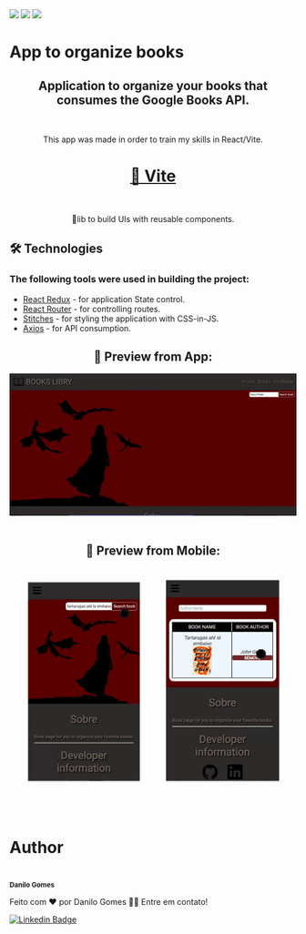 <div>
    <img src='https://img.shields.io/github/issues/Danilogomes76/books_app'/>
    <img src='https://img.shields.io/github/forks/Danilogomes76/books_app'/>
    <img src='https://img.shields.io/github/stars/Danilogomes76/books_app'/>
  
</div>

<h1>App to organize books</h1>

<h2 align='center'>Application to organize your books that consumes the Google Books API.</h2>
<br>
<p align='center'>This app was made in order to train my skills in React/Vite.</p>


<h1 align="center">
    <a href="https://vitejs.dev/">🔗 Vite</a>
</h1>
<br>
<p align="center">🚀lib to build UIs with reusable components.</p>

<h2>🛠 Technologies</h2>

<h3>The following tools were used in building the project:</h3>

<ul>
    <li><a href="https://react-redux.js.org/">React Redux</a> - for application State control.</li>
    <li><a href="https://reactrouter.com/en/main">React Router</a> - for controlling routes.</li>
    <li><a href="https://stitches.dev/">Stitches</a> - for styling the application with CSS-in-JS.</li>
    <li><a href="https://axios-http.com/ptbr/docs/intro">Axios</a> - for API consumption.</li>
</ul>

<div align="center">
    <h2 align="center">🎨 Preview from App:</h2>
    <img alt="DesktopPreview" title="DesktopPreview" src="./src/assets/github/previewGif.gif" />
</div>
<br>
<div align="center">
    <h2 align="center">🎨 Preview from Mobile:</h2>
    <img style="width: 200px; padding: 20px" alt="MobilePreview_1" title="MobilePreview_1" src="./src/assets/github/mobile_gif_1.gif" />
    <img style="width: 200px; padding: 20px" alt="MobilePreview_2" title="MobilePreview_2" src="./src/assets/github/mobile_gif_2.gif" />
</div>
<br><br>
<h1>Author</h1>

<img style="border-radius: 50%;" src="https://avatars.githubusercontent.com/u/102035834?v=4" width="100px;" alt=""/>
<br />
<sub><b>Danilo Gomes</b></sub></a> 


Feito com ❤️ por Danilo Gomes 👋🏽 Entre em contato!

[![Linkedin Badge](https://img.shields.io/badge/LinkedIn-0077B5?style=for-the-badge&logo=linkedin&logoColor=white)](https://www.linkedin.com/in/danilo-gomes76/)

